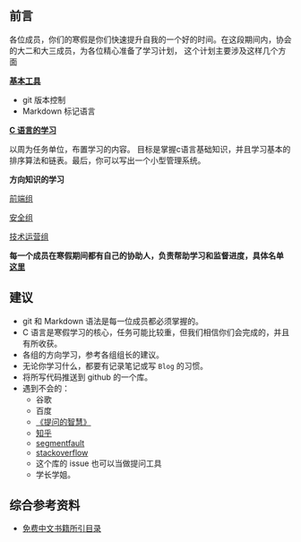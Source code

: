 ## 前言

各位成员，你们的寒假是你们快速提升自我的一个好的时间。在这段期间内，协会的大二和大三成员，为各位精心准备了学习计划，
这个计划主要涉及这样几个方面

[**基本工具**](./git_Markdown.md)
   - git 版本控制
   - Markdown 标记语言
   
[**C 语言的学习**](./c.md)
 
以周为任务单位，布置学习的内容。
目标是掌握c语言基础知识，并且学习基本的排序算法和链表。最后，你可以写出一个小型管理系统。

**方向知识的学习**
 
 [前端组](./web.md)

 [安全组](./safe.md)  
 
 [技术运营组](./ope.md)
 
**每一个成员在寒假期间都有自己的协助人，负责帮助学习和监督进度，具体名单 [这里](./member.md)**
 
## 建议 
* git 和 Markdown 语法是每一位成员都必须掌握的。
* C 语言是寒假学习的核心，任务可能比较重，但我们相信你们会完成的，并且有所收获。
* 各组的方向学习，参考各组组长的建议。
* 无论你学习什么，都要有记录笔记或写 `Blog` 的习惯。
* 将所写代码推送到 github 的一个库。
* 遇到不会的：
  *   谷歌
  *   百度
  *   [《提问的智慧》](http://www.jianshu.com/p/60dd8e9cd12f)
  *   [知乎]( https://www.zhihu.com/)
  *   [segmentfault](http://segmentfault.com/)
  *   [stackoverflow](http://stackoverflow.com/)
  *   这个库的 issue 也可以当做提问工具
  *   学长学姐。

## 综合参考资料
 - [免费中文书籍所引目录](https://github.com/vhf/free-programming-books/blob/master/free-programming-books-zh.md#cc)


    


  
   
  
